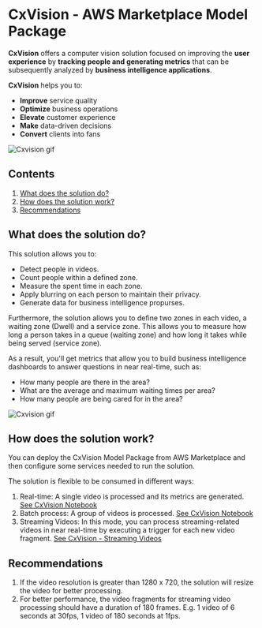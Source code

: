 # CxVision - AWS Marketplace Model Package

**CxVision** offers a computer vision solution focused on improving the **user experience** by **tracking people and generating metrics** that can be subsequently analyzed by **business intelligence applications**.

**CxVision** helps you to:

- **Improve** service quality
- **Optimize** business operations
- **Elevate** customer experience
- **Make** data-driven decisions
- **Convert** clients into fans

![Cxvision gif](./imgs/cxvision-metrics.gif)

## Contents

1. [What does the solution do?](#What-does-the-solution-do?)
2. [How does the solution work?](#How-does-the-solution-work?)
3. [Recommendations](#Recommendations)

## What does the solution do?

This solution allows you to:

- Detect people in videos.
- Count people within a defined zone.
- Measure the spent time in each zone.
- Apply blurring on each person to maintain their privacy.
- Generate data for business intelligence propurses.

Furthermore, the solution allows you to define two zones in each video, a waiting zone (Dwell) and a service zone. This allows you to measure how long a person takes in a queue (waiting zone) and how long it takes while being served (service zone).

As a result, you'll get metrics that allow you to build business intelligence dashboards to answer questions in near real-time, such as:

- How many people are there in the area?
- What are the average and maximum waiting times per area?
- How many people are being cared for in the area?

![Cxvision gif](./imgs/cxvision.gif)

## How does the solution work?

You can deploy the CxVision Model Package from AWS Marketplace and then configure some services needed to run the solution.

The solution is flexible to be consumed in different ways:

1. Real-time: A single video is processed and its metrics are generated. [See CxVision Notebook](./CxVision.ipynb)
2. Batch process: A group of videos is processed. [See CxVision Notebook](./CxVision.ipynb)
3. Streaming Videos: In this mode, you can process streaming-related videos in near real-time by executing a trigger for each new video fragment. [See CxVision - Streaming Videos](./StreamingVideos.ipynb)

## Recommendations

1. If the video resolution is greater than 1280 x 720, the solution will resize the video for better processing.
2. For better performance, the video fragments for streaming video processing should have a duration of 180 frames. E.g. 1 video of 6 seconds at 30fps, 1 video of 180 seconds at 1fps.
